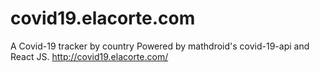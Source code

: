 # covid19.elacorte.com
A Covid-19 tracker by country Powered by mathdroid's covid-19-api and React JS.
http://covid19.elacorte.com/
